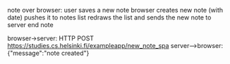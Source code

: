 note over browser:
user saves a new note
browser creates new note (with date)
pushes it to notes list
redraws the list
and sends the new note to server
end note

browser->server: HTTP POST https://studies.cs.helsinki.fi/exampleapp/new_note_spa
server-->browser: {"message":"note created"}